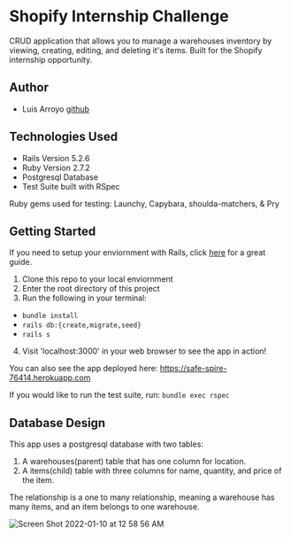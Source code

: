 # Shopify Internship Challenge

CRUD application that allows you to manage a warehouses inventory by viewing, creating, editing, and deleting it's items. Built for the Shopify internship opportunity.

## Author 

- Luis Arroyo [github](https://github.com/larroyo1)

## Technologies Used

- Rails Version 5.2.6
- Ruby Version 2.7.2 
- Postgresql Database
- Test Suite built with RSpec

Ruby gems used for testing: Launchy, Capybara, shoulda-matchers, & Pry

## Getting Started 

If you need to setup your enviornment with Rails, click [here](https://www.digitalocean.com/community/tutorials/how-to-install-ruby-on-rails-with-rbenv-on-macos) for a great guide.

1. Clone this repo to your local enviornment
2. Enter the root directory of this project 
3. Run the following in your terminal: 
  - ```bundle install``` 
  - ```rails db:{create,migrate,seed}```
  - ```rails s```
4. Visit 'localhost:3000' in your web browser to see the app in action! 

You can also see the app deployed here: https://safe-spire-76414.herokuapp.com

If you would like to run the test suite, run: 
```bundle exec rspec```

## Database Design 

This app uses a postgresql database with two tables: 

1. A warehouses(parent) table that has one column for location.
2. A items(child) table with three columns for name, quantity, and price of the item.

The relationship is a one to many relationship, meaning a warehouse has many items, and an item belongs to one warehouse.

![Screen Shot 2022-01-10 at 12 58 56 AM](https://user-images.githubusercontent.com/79363697/148733846-2ab58d48-f3ed-46c2-9bc7-425a21dc5218.png)
